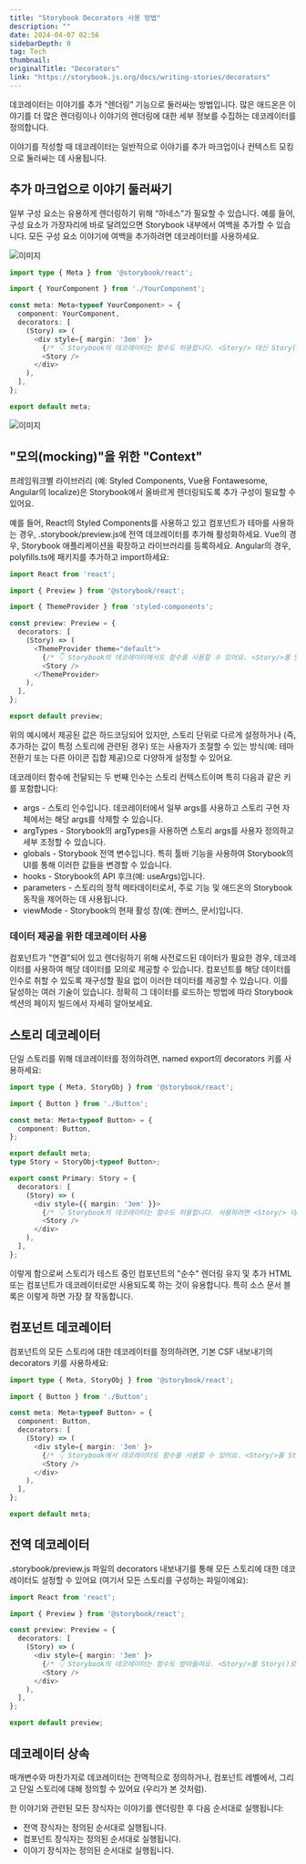 ```yaml
---
title: "Storybook Decorators 사용 방법"
description: ""
date: 2024-04-07 02:56
sidebarDepth: 0
tag: Tech
thumbnail: 
originalTitle: "Decorators"
link: "https://storybook.js.org/docs/writing-stories/decorators"
---
```



데코레이터는 이야기를 추가 “렌더링” 기능으로 둘러싸는 방법입니다. 많은 애드온은 이야기를 더 많은 렌더링이나 이야기의 렌더링에 대한 세부 정보를 수집하는 데코레이터를 정의합니다.

이야기를 작성할 때 데코레이터는 일반적으로 이야기를 추가 마크업이나 컨텍스트 모킹으로 둘러싸는 데 사용됩니다.

## 추가 마크업으로 이야기 둘러싸기

일부 구성 요소는 유용하게 렌더링하기 위해 “하네스”가 필요할 수 있습니다. 예를 들어, 구성 요소가 가장자리에 바로 달려있으면 Storybook 내부에서 여백을 추가할 수 있습니다. 모든 구성 요소 이야기에 여백을 추가하려면 데코레이터를 사용하세요.



![이미지](./img/Decorators_0.png)

```typescript
import type { Meta } from '@storybook/react';

import { YourComponent } from './YourComponent';

const meta: Meta<typeof YourComponent> = {
  component: YourComponent,
  decorators: [
    (Story) => (
      <div style={ margin: '3em' }>
        {/* 👇 Storybook의 데코레이터는 함수도 허용합니다. <Story/> 대신 Story()로 변경하여 활성화할 수 있습니다. */}
        <Story />
      </div>
    ),
  ],
};

export default meta;
```

![이미지](./img/Decorators_1.png)

## "모의(mocking)"을 위한 "Context"



프레임워크별 라이브러리 (예: Styled Components, Vue용 Fontawesome, Angular의 localize)은 Storybook에서 올바르게 렌더링되도록 추가 구성이 필요할 수 있어요.

예를 들어, React의 Styled Components를 사용하고 있고 컴포넌트가 테마를 사용하는 경우, .storybook/preview.js에 전역 데코레이터를 추가해 활성화하세요. Vue의 경우, Storybook 애플리케이션을 확장하고 라이브러리를 등록하세요. Angular의 경우, polyfills.ts에 패키지를 추가하고 import하세요:

```typescript
import React from 'react';

import { Preview } from '@storybook/react';

import { ThemeProvider } from 'styled-components';

const preview: Preview = {
  decorators: [
    (Story) => (
      <ThemeProvider theme="default">
        {/* 👇 Storybook의 데코레이터에서도 함수를 사용할 수 있어요. <Story/>를 Story()로 바꿔 활성화하세요 */}
        <Story />
      </ThemeProvider>
    ),
  ],
};

export default preview;
```

위의 예시에서 제공된 값은 하드코딩되어 있지만, 스토리 단위로 다르게 설정하거나 (즉, 추가하는 값이 특정 스토리에 관련된 경우) 또는 사용자가 조절할 수 있는 방식(예: 테마 전환기 또는 다른 아이콘 집합 제공)으로 다양하게 설정할 수 있어요.



데코레이터 함수에 전달되는 두 번째 인수는 스토리 컨텍스트이며 특히 다음과 같은 키를 포함합니다:

- args - 스토리 인수입니다. 데코레이터에서 일부 args를 사용하고 스토리 구현 자체에서는 해당 args를 삭제할 수 있습니다.
- argTypes - Storybook의 argTypes을 사용하면 스토리 args를 사용자 정의하고 세부 조정할 수 있습니다.
- globals - Storybook 전역 변수입니다. 특히 툴바 기능을 사용하여 Storybook의 UI를 통해 이러한 값들을 변경할 수 있습니다.
- hooks - Storybook의 API 후크(예: useArgs)입니다.
- parameters - 스토리의 정적 메타데이터로서, 주로 기능 및 애드온의 Storybook 동작을 제어하는 데 사용됩니다.
- viewMode - Storybook의 현재 활성 창(예: 캔버스, 문서)입니다.

### 데이터 제공을 위한 데코레이터 사용

컴포넌트가 "연결"되어 있고 렌더링하기 위해 사전로드된 데이터가 필요한 경우, 데코레이터를 사용하여 해당 데이터를 모의로 제공할 수 있습니다. 컴포넌트를 해당 데이터를 인수로 취할 수 있도록 재구성할 필요 없이 이러한 데이터를 제공할 수 있습니다. 이를 달성하는 여러 기술이 있습니다. 정확히 그 데이터를 로드하는 방법에 따라 Storybook 섹션의 페이지 빌드에서 자세히 알아보세요.



## 스토리 데코레이터

단일 스토리를 위해 데코레이터를 정의하려면, named export의 decorators 키를 사용하세요:

```typescript
import type { Meta, StoryObj } from '@storybook/react';

import { Button } from './Button';

const meta: Meta<typeof Button> = {
  component: Button,
};

export default meta;
type Story = StoryObj<typeof Button>;

export const Primary: Story = {
  decorators: [
    (Story) => (
      <div style={{ margin: '3em' }}>
        {/* 👇 Storybook의 데코레이터는 함수도 허용합니다. 사용하려면 <Story/> 대신 Story()를 사용하세요 */}
        <Story />
      </div>
    ),
  ],
};
```

이렇게 함으로써 스토리가 테스트 중인 컴포넌트의 "순수" 렌더링 유지 및 추가 HTML 또는 컴포넌트가 데코레이터로만 사용되도록 하는 것이 유용합니다. 특히 소스 문서 블록은 이렇게 하면 가장 잘 작동합니다.



## 컴포넌트 데코레이터

컴포넌트의 모든 스토리에 대한 데코레이터를 정의하려면, 기본 CSF 내보내기의 decorators 키를 사용하세요:

```typescript
import type { Meta, StoryObj } from '@storybook/react';

import { Button } from './Button';

const meta: Meta<typeof Button> = {
  component: Button,
  decorators: [
    (Story) => (
      <div style={ margin: '3em' }>
        {/* 👇 Storybook에서 데코레이터도 함수를 사용할 수 있어요. <Story/>를 Story()로 바꾸면 활성화됩니다. */}
        <Story />
      </div>
    ),
  ],
};

export default meta;
```

## 전역 데코레이터



.storybook/preview.js 파일의 decorators 내보내기를 통해 모든 스토리에 대한 데코레이터도 설정할 수 있어요 (여기서 모든 스토리를 구성하는 파일이에요):

```typescript
import React from 'react';

import { Preview } from '@storybook/react';

const preview: Preview = {
  decorators: [
    (Story) => (
      <div style={ margin: '3em' }>
        {/* 👇 Storybook의 데코레이터는 함수도 받아들여요. <Story/>를 Story()로 바꿔 활성화할 수 있어요 */}
        <Story />
      </div>
    ),
  ],
};

export default preview;
```

## 데코레이터 상속

매개변수와 마찬가지로 데코레이터는 전역적으로 정의하거나, 컴포넌트 레벨에서, 그리고 단일 스토리에 대해 정의할 수 있어요 (우리가 본 것처럼).



한 이야기와 관련된 모든 장식자는 이야기를 렌더링한 후 다음 순서대로 실행됩니다:

- 전역 장식자는 정의된 순서대로 실행됩니다.
- 컴포넌트 장식자는 정의된 순서대로 실행됩니다.
- 이야기 장식자는 정의된 순서대로 실행됩니다.